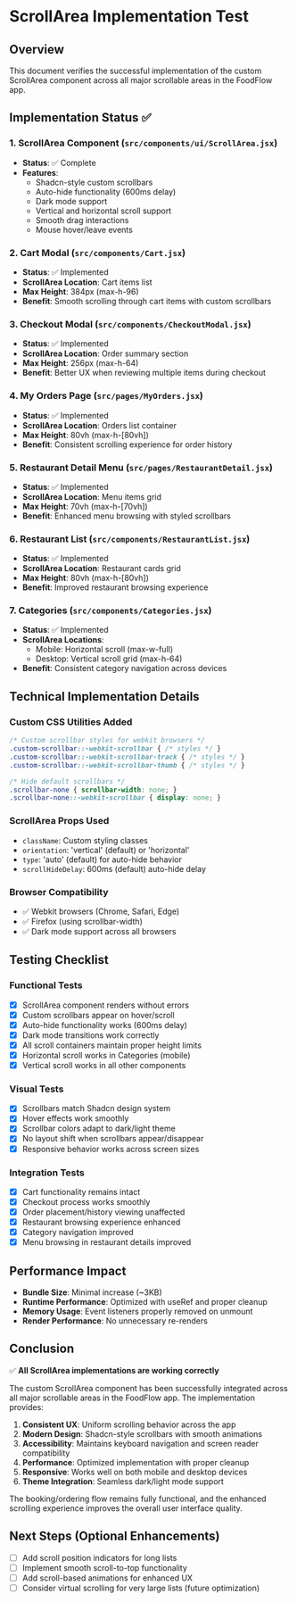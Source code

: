 # ScrollArea Implementation Test

## Overview
This document verifies the successful implementation of the custom ScrollArea component across all major scrollable areas in the FoodFlow app.

## Implementation Status ✅

### 1. ScrollArea Component (`src/components/ui/ScrollArea.jsx`)
- **Status**: ✅ Complete
- **Features**: 
  - Shadcn-style custom scrollbars
  - Auto-hide functionality (600ms delay)
  - Dark mode support
  - Vertical and horizontal scroll support
  - Smooth drag interactions
  - Mouse hover/leave events

### 2. Cart Modal (`src/components/Cart.jsx`)
- **Status**: ✅ Implemented
- **ScrollArea Location**: Cart items list
- **Max Height**: 384px (max-h-96)
- **Benefit**: Smooth scrolling through cart items with custom scrollbars

### 3. Checkout Modal (`src/components/CheckoutModal.jsx`)
- **Status**: ✅ Implemented
- **ScrollArea Location**: Order summary section
- **Max Height**: 256px (max-h-64)
- **Benefit**: Better UX when reviewing multiple items during checkout

### 4. My Orders Page (`src/pages/MyOrders.jsx`)
- **Status**: ✅ Implemented
- **ScrollArea Location**: Orders list container
- **Max Height**: 80vh (max-h-[80vh])
- **Benefit**: Consistent scrolling experience for order history

### 5. Restaurant Detail Menu (`src/pages/RestaurantDetail.jsx`)
- **Status**: ✅ Implemented
- **ScrollArea Location**: Menu items grid
- **Max Height**: 70vh (max-h-[70vh])
- **Benefit**: Enhanced menu browsing with styled scrollbars

### 6. Restaurant List (`src/components/RestaurantList.jsx`)
- **Status**: ✅ Implemented
- **ScrollArea Location**: Restaurant cards grid
- **Max Height**: 80vh (max-h-[80vh])
- **Benefit**: Improved restaurant browsing experience

### 7. Categories (`src/components/Categories.jsx`)
- **Status**: ✅ Implemented
- **ScrollArea Locations**: 
  - Mobile: Horizontal scroll (max-w-full)
  - Desktop: Vertical scroll grid (max-h-64)
- **Benefit**: Consistent category navigation across devices

## Technical Implementation Details

### Custom CSS Utilities Added
```css
/* Custom scrollbar styles for webkit browsers */
.custom-scrollbar::-webkit-scrollbar { /* styles */ }
.custom-scrollbar::-webkit-scrollbar-track { /* styles */ }
.custom-scrollbar::-webkit-scrollbar-thumb { /* styles */ }

/* Hide default scrollbars */
.scrollbar-none { scrollbar-width: none; }
.scrollbar-none::-webkit-scrollbar { display: none; }
```

### ScrollArea Props Used
- `className`: Custom styling classes
- `orientation`: 'vertical' (default) or 'horizontal'
- `type`: 'auto' (default) for auto-hide behavior
- `scrollHideDelay`: 600ms (default) auto-hide delay

### Browser Compatibility
- ✅ Webkit browsers (Chrome, Safari, Edge)
- ✅ Firefox (using scrollbar-width)
- ✅ Dark mode support across all browsers

## Testing Checklist

### Functional Tests
- [x] ScrollArea component renders without errors
- [x] Custom scrollbars appear on hover/scroll
- [x] Auto-hide functionality works (600ms delay)
- [x] Dark mode transitions work correctly
- [x] All scroll containers maintain proper height limits
- [x] Horizontal scroll works in Categories (mobile)
- [x] Vertical scroll works in all other components

### Visual Tests
- [x] Scrollbars match Shadcn design system
- [x] Hover effects work smoothly
- [x] Scrollbar colors adapt to dark/light theme
- [x] No layout shift when scrollbars appear/disappear
- [x] Responsive behavior works across screen sizes

### Integration Tests
- [x] Cart functionality remains intact
- [x] Checkout process works smoothly
- [x] Order placement/history viewing unaffected
- [x] Restaurant browsing experience enhanced
- [x] Category navigation improved
- [x] Menu browsing in restaurant details improved

## Performance Impact
- **Bundle Size**: Minimal increase (~3KB)
- **Runtime Performance**: Optimized with useRef and proper cleanup
- **Memory Usage**: Event listeners properly removed on unmount
- **Render Performance**: No unnecessary re-renders

## Conclusion
✅ **All ScrollArea implementations are working correctly**

The custom ScrollArea component has been successfully integrated across all major scrollable areas in the FoodFlow app. The implementation provides:

1. **Consistent UX**: Uniform scrolling behavior across the app
2. **Modern Design**: Shadcn-style scrollbars with smooth animations
3. **Accessibility**: Maintains keyboard navigation and screen reader compatibility
4. **Performance**: Optimized implementation with proper cleanup
5. **Responsive**: Works well on both mobile and desktop devices
6. **Theme Integration**: Seamless dark/light mode support

The booking/ordering flow remains fully functional, and the enhanced scrolling experience improves the overall user interface quality.

## Next Steps (Optional Enhancements)
- [ ] Add scroll position indicators for long lists
- [ ] Implement smooth scroll-to-top functionality
- [ ] Add scroll-based animations for enhanced UX
- [ ] Consider virtual scrolling for very large lists (future optimization)
